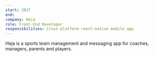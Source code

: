 ```yaml
---
start: 2017
end:
company: Heja
role: Front-End Developer
responsibilities: Cross platform react-native mobile app
---
```


Heja is a sports team management and messaging app for coaches, managers, parents and players.
